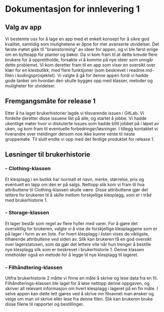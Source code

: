 # Dokumentasjon for innlevering 1

## Valg av app

Vi bestemte oss for å lage en app med et enkelt konsept for å sikre god kvalitet, samtidig som mulighetene er åpne for mer avanserte utvidelser. Det første møtet gikk til "brainstorming" av ideer for appen, og vi ble først enige om en bytteapp for planter og bøker. Da vi kom fram til at dette krevde flere brukere for å opprettholde, forsøkte vi å komme på nye ideer som unngår dette problemet. Vi kom deretter fram til en app som viser en oversikt over klær for en klesbutikk, med flere funksjoner (som beskrevet i readme.md-filen i kodingsprosjektet). Vi valgte å gå for denne appen fordi vi hadde gode tanker om hvordan den skulle bygges opp med klasser, metoder og muligheter for utvidelser.

## Fremgangsmåte for release 1

Etter å ha laget brukerhistorier lagde vi tilsvarende issues i GitLab. Vi fordelte deretter disse issuene likt på alle, og startet å jobbe. Vi hadde ukentlige møter hvor vi diskuterte issues som hadde blitt jobbet på i løpet av uken, og kom fram til eventuelle forbedringer/løsninger. I tillegg kontaktet vi hverandre over meldinger dersom noe ikke kunne vente til neste gruppemøte. Til slutt endte vi opp med det ferdige produktet for release 1.

## Løsninger til brukerhistorie

### - Clothing-klassen

Et klesplagg i en butikk har normalt et navn, merke, størrelse, pris og eventuelt en lapp om den er på salgs. Nettopp slik kom vi fram til hva attributtene til Clothing-klassen skulle være. Disse attributtene gjør det lettere for brukeren til å skille mellom forskjellige klesplagg, som er i tråd med brukerhistorie 1.

### - Storage-klassen

Et lager består som regel av flere hyller med varer. For å gjøre det oversiktlig for brukeren, valgte vi å vise de forskjellige klesplaggene som er på lager i form av en liste. For hvert klesplagg i listen vises de viktigste, tilhørende attributtene ved siden av. Slik kan brukeren få en god oversikt over lagerstatusen, som da gjør det lettere vite når hun trenger å bestille nye klesplagg slik som er beskrevet i brukerhistorie 1. Denne klassen inneholder også en metode for å legge til nye klesplagg til lageret.

### - Filhåndtering-klassen

Utifra brukerhistorie 2 måtte vi finne en måte å skrive og lese data fra en fil. Filhåndterings-klassen ble laget for å løse nettopp denne oppgaven, og skriver all relevant informasjon om hvert klesplagg i lageret på en fin måte. I selve appen kan dette lett gjøres ved å skrive inn filnavnet man ønsker og velge om man vil skrive eller lese fra denne filen. Slik kan brukeren bruke disse filene til rapporter og bestillinger.

